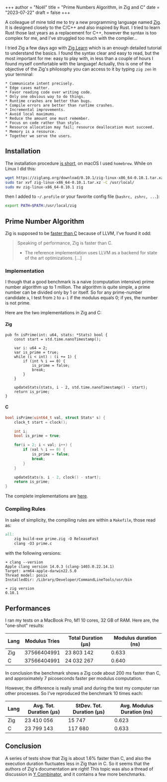+++
author = "Noël"
title = "Prime Numbers Algorithm, in Zig and C"
date = "2023-07-22"
draft = false
+++

A colleague of mine told me to try a new programming language named [Zig](https://ziglang.org/). It is designed
closely to the C/C++ and also inspired by Rust. I tried to learn Rust those last years as a replacement for C++,
however the syntax is too complex for me, and I've struggled too much with the compiler...

I tried Zig a few days ago with [Zig Learn](https://ziglearn.org/) which is an enough detailed tutorial to understand the basics.
I found the syntax clear and easy to read, but the most important for me: easy to play with, in less than a couple of hours I found
myself comfortable with the language! Actually, this is one of the objective of the Zig's philosophy you can access to it by typing
`zig zen` in your terminal:
```
* Communicate intent precisely.
* Edge cases matter.
* Favor reading code over writing code.
* Only one obvious way to do things.
* Runtime crashes are better than bugs.
* Compile errors are better than runtime crashes.
* Incremental improvements.
* Avoid local maximums.
* Reduce the amount one must remember.
* Focus on code rather than style.
* Resource allocation may fail; resource deallocation must succeed.
* Memory is a resource.
* Together we serve the users.
```

## Installation

The installation procedure [is short](https://ziglang.org/learn/getting-started/#direct-download), on macOS I used `homebrew`.
While on Linux I did this:
```bash
wget https://ziglang.org/download/0.10.1/zig-linux-x86_64-0.10.1.tar.xz
sudo tar xvf zig-linux-x86_64-0.10.1.tar.xz -C /usr/local/
sudo mv zig-linux-x86_64-0.10.1 zig 
```
then I added to `~/.profile` or your favorite config file (`bashrc, zshrc, ...`):
```bash
export PATH=$PATH:/usr/local/zig
```

## Prime Number Algorithm

Zig is supposed to be [faster than C](https://ziglang.org/learn/overview/#:~:text=Speaking%20of%20performance%2C%20Zig%20is%20faster%20than%20C.) because of LLVM, I've found it odd:
> Speaking of performance, Zig is faster than C.
> * The reference implementation uses LLVM as a backend for state of the art optimizations.
> [...]

### Implementation

I though that a good benchmark is a naive (computation intensive) prime number algorithm up to 1 million.
The algorithm is quite simple, a prime number can be divided only by 1 or itself. So for any prime-number
candidate `a`, I test from `2` to `a-1` if the modulus equals 0; if yes, the number is not prime.

Here are the two implementations in Zig and C:

#### Zig

```zig
pub fn isPrime(int: u64, stats: *Stats) bool {
    const start = std.time.nanoTimestamp();

    var i: u64 = 2;
    var is_prime = true;
    while (i < int) : (i += 1) {
        if (int % i == 0) {
            is_prime = false;
            break;
        }
    }

    updateStats(stats, i - 2, std.time.nanoTimestamp() - start);
    return is_prime;
}
```

#### C

```c
bool isPrime(uint64_t val, struct Stats* s) {
    clock_t start = clock();

    int i;
    bool is_prime = true;

    for(i = 2; i < val; i++) {
        if (val % i == 0) {
            is_prime = false;
            break;
        }
    } 

    updateStats(s, i - 2, clock() - start);
    return is_prime;
}
```

The complete implementations are [here](https://github.com/NoelM/zig-playground/tree/main/prime_numbers).

### Compiling Rules

In sake of simplicity, the compiling rules are within a `Makefile`, those read as:

```makefile
all:
    zig build-exe prime.zig -O ReleaseFast
    clang -O3 prime.c
```

with the following versions:

```
➜ clang --version
Apple clang version 14.0.3 (clang-1403.0.22.14.1)
Target: arm64-apple-darwin22.5.0
Thread model: posix
InstalledDir: /Library/Developer/CommandLineTools/usr/bin

➜ zig version
0.10.1
```

## Performances

I ran my tests on a MacBook Pro, M1 10 cores, 32 GB of RAM. Here are, the "one-shot" results:

| Lang | Modulus Tries | Total Duration (µs) | Modulus duration (ns) |
| ---- | ----        | ----     | ----  |
| Zig  | 37566404991 | 23 803 142 | 0.633 |
| C    | 37566404991 | 24 032 267 | 0.640 |

In conclusion the benchmark shows a Zig code about 200 ms faster than C, and approximately 7 picoseconds faster
per modulus computation.

However, the difference is really small and during the test my computer ran other processes. So I've reproduced
the benchmark 10 times each:

| Lang | Avg. Tot. Duration (µs) | StDev. Tot. Duration (µs) | Avg. Modulus Duration (ns) |
| ---- | ----       | ----    | ----  |
| Zig  | 23 410 056 | 15 747  | 0.623 |
| C    | 23 799 143 | 117 680 | 0.633 |

## Conclusion

A series of tests show that Zig is about 1.6% faster than C, and also the execution duration fluctuates less in
Zig than in C. So it seems that the authors of Zig's documentation are right! This topic was also a thread of discussion
in [Y Combinator](https://news.ycombinator.com/item?id=21117669), and it contains a few more benchmarks.
